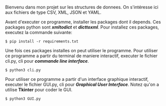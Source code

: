 Bienvenu dans mon projet sur les structures de donnees.
On s'intéresse ici aux fichiers de type CSV, XML, JSON et YAML.

Avant d'executer ce programme, installer les packages dont il depends.
Ces packages python sont **_xmltodict_** et **_dicttoxml_**.
Pour installez ces packages, executez la commande suivante:

```python3
$ pip install -r requirements.txt
```

Une fois ces packages installes on peut utiliser le programme.
Pour utiliser ce programme a partir du terminal de maniere interactif,
executer le fichier cli.py, cli pour **_commande line interface_**.

```python3
$ python3 cli.py
```

Pour utiliser ce programme a partir d'un interface graphique interactif,
executer le fichier GUI.py, cli pour **_Graphical User Interface_**.
Notez qu'on a utilise **Tkinter** pour coder le GUI.

```python3
$ python3 GUI.py
```